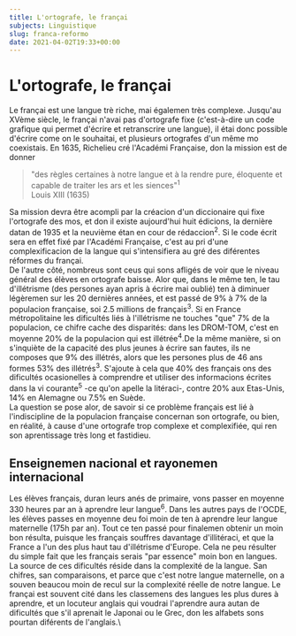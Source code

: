 ```yaml
---
title: L'ortografe, le françai
subjects: Linguistique
slug: franca-reformo
date: 2021-04-02T19:33+00:00
---
```

# L'ortografe, le françai

Le françai est une langue trè riche, mai égalemen très complexe. Jusqu'au XVème siècle, le françai n'avai pas d'ortografe fixe (c'est-à-dire un code grafique qui permet d'écrire et retranscrire une langue), il étai donc possible d'écrire come on le souhaitai, et plusieurs ortografes d'un même mo coexistais. En 1635, Richelieu cré l'Académi Française, don la mission est de donner
> "des règles certaines à notre langue et à la rendre pure, éloquente et capable de traiter les ars et les siences"<sup>1</sup>\
> Louis XIII (1635)

Sa mission devra être acompli par la créacion d'un diccionaire qui fixe l'ortografe des mos, et don il existe aujourd'hui huit édicions, la dernière datan de 1935 et la neuvième étan en cour de rédaccion<sup>2</sup>. Si le code écrit sera en effet fixé par l'Académi Française, c'est au pri d'une complexificacion de la langue qui s'intensifiera au gré des diférentes réformes du françai.\
De l'autre côté, nombreus sont ceus qui sons afligés de voir que le niveau général des élèves en ortografe baisse. Alor que, dans le même ten, le tau d'illétrisme (des persones ayan apris à écrire mai oublié) ten à diminuer légèremen sur les 20 dernières années, et est passé de 9% à 7% de la populacion française, soi 2.5 millions de français<sup>3</sup>. Si en France métropolitaine les dificultés liés à l'illétrisme ne touches "que" 7% de la populacion, ce chifre cache des disparités: dans les DROM-TOM, c'est en moyenne 20% de la populacion qui est illétrée<sup>4</sup>.De la même manière, si on s'inquiète de la capacité des plus jeunes à écrire san fautes, ils ne composes que 9% des illétrés, alors que les persones plus de 46 ans formes 53% des illétrés<sup>3</sup>. S'ajoute à cela que 40% des français ons des dificultés ocasionelles à comprendre et utiliser des informacions écrites dans la vi courante<sup>5</sup> -ce qu'on apelle la litéraci-, contre 20% aux Etas-Unis, 14% en Alemagne ou 7.5% en Suède.\
La question se pose alor, de savoir si ce problème français est lié à l'indiscipline de la populacion française concernan son ortografe, ou bien, en réalité, à cause d'une ortografe trop complexe et complexifiée, qui ren son aprentissage très long et fastidieu.

## Enseignemen nacional et rayonemen internacional

Les élèves français, duran leurs anés de primaire, vons passer en moyenne 330 heures par an à aprendre leur langue<sup>6</sup>. Dans les autres pays de l'OCDE, les élèves passes en moyenne deu foi moin de ten à aprendre leur langue maternelle (175h par an). Tout ce ten passé pour finalemen obtenir un moin bon résulta, puisque les français souffres davantage d'illitéraci, et que la France a l'un des plus haut tau d'illétrisme d'Europe. Cela ne peu résulter du simple fait que les français serais "par essence" moin bon en langues. La source de ces dificultés réside dans la complexité de la langue. San chifres, san comparaisons, et parce que c'est notre langue maternelle, on a souven beaucou moin de recul sur la complexité réelle de notre langue. Le françai est souvent cité dans les classemens des langues les plus dures à aprendre, et un locuteur anglais qui voudrai l'aprendre aura autan de dificultés que s'il aprenait le Japonai ou le Grec, don les alfabets sons pourtan diférents de l'anglais.\
